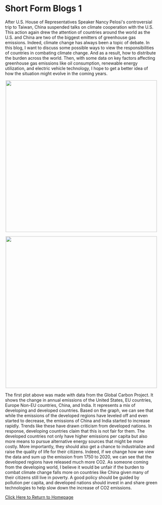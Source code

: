 # Short Form Blogs 1

After U.S. House of Representatives Speaker Nancy Pelosi's controversial trip to Taiwan, China suspended talks on climate cooperation with the U.S. This action again drew the attention of countries around the world as the U.S. and China are two of the biggest emitters of greenhouse gas emissions. Indeed, climate change has always been a topic of debate. In this blog, I want to discuss some possible ways to view the responsibilities of countries in combating climate change. And as a result, how to distribute the burden across the world. Then, with some data on key factors affecting greenhouse gas emissions like oil consumption, renewable energy utilization, and electric vehicle technology, I hope to get a better idea of how the situation might evolve in the coming years.

<p align="center">
<img src="Figures/ShortFormBlog1/Plot1.JPG" width="500" />
</p>

<p align="center">
<img src="Figures/ShortFormBlog1/Plot2.JPG" width="500" />
</p>

The first plot above was made with data from the Global Carbon Project. It shows the change in annual emissions of the United States, EU countries, Europe Non-EU countries, China, and India. It represents a mix of developing and developed countries. Based on the graph, we can see that while the emissions of the developed regions have leveled off and even started to decrease, the emissions of China and India started to increase rapidly. Trends like these have drawn criticism from developed nations. In response, developing countries claim that this is not fair for them. The developed countries not only have higher emissions per capita but also more means to pursue alternative energy sources that might be more costly. More importantly, they should also get a chance to industrialize and raise the quality of life for their citizens. Indeed, if we change how we view the data and sum up the emission from 1750 to 2020, we can see that the developed regions have released much more CO2. As someone coming from the developing world, I believe it would be unfair if the burden to combat climate change falls more on countries like China given many of their citizens still live in poverty. A good policy should be guided by pollution per capita, and developed nations should invest in and share green technologies to help slow down the increase of CO2 emissions.

[Click Here to Return to Homepage](README.md)
